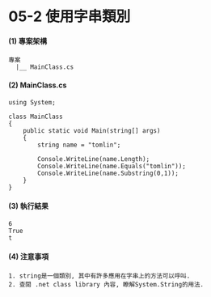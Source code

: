 # 05-2 使用字串類別

#### (1) 專案架構 

```
專案
  |__ MainClass.cs
```


#### (2) MainClass.cs

```
using System;

class MainClass 
{
    public static void Main(string[] args)
    {
        string name = "tomlin";
        
        Console.WriteLine(name.Length);
        Console.WriteLine(name.Equals("tomlin"));
        Console.WriteLine(name.Substring(0,1));
    }    
}
```

#### (3) 執行結果

```
6
True
t
```


#### (4) 注意事項
```
1. string是一個類別, 其中有許多應用在字串上的方法可以呼叫.
2. 查閱 .net class library 內容, 瞭解System.String的用法.
```
